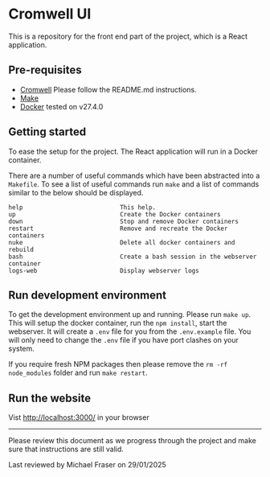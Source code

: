 # Cromwell UI

This is a repository for the front end part of the project, which is a React application.

## Pre-requisites

- [Cromwell](https://github.com/michaelfraser/cromwell) Please follow the README.md instructions.
- [Make](https://en.wikipedia.org/wiki/Make_(software))
- [Docker](https://www.docker.com) tested on v27.4.0

## Getting started

To ease the setup for the project. The React application will run in a Docker container.

There are a number of useful commands which have been abstracted into a `Makefile`.  To see a list of useful commands run `make` and a list of commands similar to the below should be displayed.

```text
help                           This help.
up                             Create the Docker containers
down                           Stop and remove Docker containers
restart                        Remove and recreate the Docker containers
nuke                           Delete all docker containers and rebuild
bash                           Create a bash session in the webserver container
logs-web                       Display webserver logs
```

## Run development environment

To get the development environment up and running.  Please run `make up`.
This will setup the docker container, run the `npm install`, start the webserver.
It will create a `.env` file for you from the `.env.example` file.  You will only need to change the `.env` file if you have port clashes on your system.

If you require fresh NPM packages then please remove the `rm -rf node_modules` folder and run `make restart`.

## Run the website

Vist [http://localhost:3000/](http://localhost:3000/) in your browser

---
Please review this document as we progress through the project and make sure that instructions are still valid.

Last reviewed by Michael Fraser on 29/01/2025
